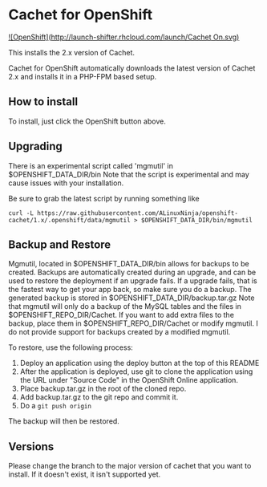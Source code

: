 # Cachet for OpenShift
[![OpenShift](http://launch-shifter.rhcloud.com/launch/Cachet On.svg)](https://openshift.redhat.com/app/console/application_type/custom?&cartridges%5B%5D=http://cartreflect-claytondev.rhcloud.com/github/boekkooi/openshift-cartridge-nginx&cartridges%5B%5D=http://cartreflect-claytondev.rhcloud.com/github/boekkooi/openshift-cartridge-php&cartridges%5B%5D=mysql-5.5&initial_git_url=https://github.com/ALinuxNinja/openshift-cachet.git&name=cachet&initial_git_branch=2.x)

This installs the 2.x version of Cachet.

Cachet for OpenShift automatically downloads the latest version of Cachet 2.x and installs it in a PHP-FPM based setup.

## How to install
To install, just click the OpenShift button above.

## Upgrading
There is an experimental script called 'mgmutil' in $OPENSHIFT_DATA_DIR/bin
Note that the script is experimental and may cause issues with your installation.

Be sure to grab the latest script by running something like
```
curl -L https://raw.githubusercontent.com/ALinuxNinja/openshift-cachet/1.x/.openshift/data/mgmutil > $OPENSHIFT_DATA_DIR/bin/mgmutil
```

## Backup and Restore
Mgmutil, located in $OPENSHIFT_DATA_DIR/bin allows for backups to be created. Backups are automatically created during an upgrade, and can be used to restore the deployment if an upgrade fails. If a upgrade fails, that is the fastest way to get your app back, so make sure you do a backup.
The generated backup is stored in $OPENSHIFT_DATA_DIR/backup.tar.gz
Note that mgmutil will only do a backup of the MySQL tables and the files in $OPENSHIFT_REPO_DIR/Cachet. If you want to add extra files to the backup, place them in $OPENSHIFT_REPO_DIR/Cachet or modify mgmutil. I do not provide support for backups created by a modified mgmutil.

To restore, use the following process:
  1. Deploy an application using the deploy button at the top of this README
  2. After the application is deployed, use git to clone the application using the URL under "Source Code" in the OpenShift Online application.
  3. Place backup.tar.gz in the root of the cloned repo.
  4. Add backup.tar.gz to the git repo and commit it.
  5. Do a `git push origin`

The backup will then be restored.

## Versions
Please change the branch to the major version of cachet that you want to install.
If it doesn't exist, it isn't supported yet.
